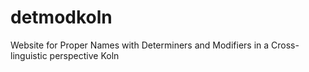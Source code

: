 # detmodkoln
Website for Proper Names with Determiners and Modifiers in a Cross-linguistic perspective Koln
